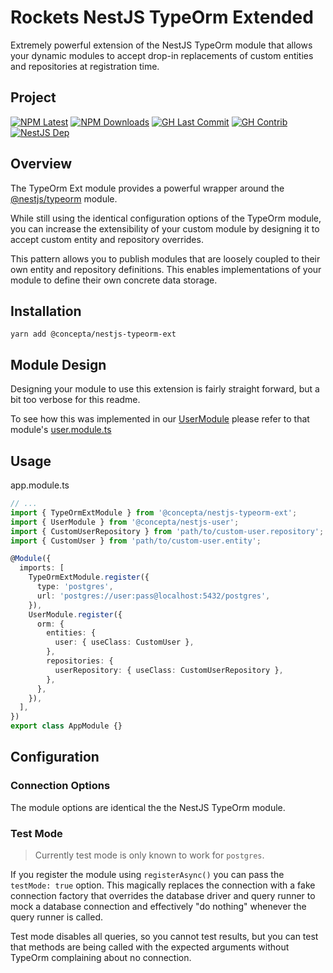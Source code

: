 # Rockets NestJS TypeOrm Extended

Extremely powerful extension of the NestJS TypeOrm module that allows your
dynamic modules to accept drop-in replacements of custom entities
and repositories at registration time.

## Project

[![NPM Latest](https://img.shields.io/npm/v/@concepta/nestjs-typeorm-ext)](https://www.npmjs.com/package/@concepta/nestjs-typeorm-ext)
[![NPM Downloads](https://img.shields.io/npm/dw/@conceptadev/nestjs-typeorm-ext)](https://www.npmjs.com/package/@concepta/nestjs-typeorm-ext)
[![GH Last Commit](https://img.shields.io/github/last-commit/conceptadev/rockets?logo=github)](https://github.com/conceptadev/rockets)
[![GH Contrib](https://img.shields.io/github/contributors/conceptadev/rockets?logo=github)](https://github.com/conceptadev/rockets/graphs/contributors)
[![NestJS Dep](https://img.shields.io/github/package-json/dependency-version/conceptadev/rockets/@nestjs/common?label=NestJS&logo=nestjs&filename=packages%2Fnestjs-core%2Fpackage.json)](https://www.npmjs.com/package/@nestjs/common)

## Overview

The TypeOrm Ext module provides a powerful wrapper around the
[@nestjs/typeorm](https://www.npmjs.com/package/@nestjs/typeorm) module.

While still using the identical configuration options of the TypeOrm module,
you can increase the extensibility of your custom module by designing it
to accept custom entity and repository overrides.

This pattern allows you to publish modules that are loosely coupled to their
own entity and repository definitions. This enables implementations of your
module to define their own concrete data storage.

## Installation

`yarn add @concepta/nestjs-typeorm-ext`

## Module Design

Designing your module to use this extension is fairly straight forward, but a bit too verbose
for this readme.

To see how this was implemented in our
[UserModule](https://github.com/conceptadev/rockets/blob/main/packages/nestjs-user)
please refer to that module's
[user.module.ts](https://github.com/conceptadev/rockets/blob/main/packages/nestjs-user/src/user.module.ts)

## Usage

app.module.ts

```ts
// ...
import { TypeOrmExtModule } from '@concepta/nestjs-typeorm-ext';
import { UserModule } from '@concepta/nestjs-user';
import { CustomUserRepository } from 'path/to/custom-user.repository';
import { CustomUser } from 'path/to/custom-user.entity';

@Module({
  imports: [
    TypeOrmExtModule.register({
      type: 'postgres',
      url: 'postgres://user:pass@localhost:5432/postgres',
    }),
    UserModule.register({
      orm: {
        entities: {
          user: { useClass: CustomUser },
        },
        repositories: {
          userRepository: { useClass: CustomUserRepository },
        },
      },
    }),
  ],
})
export class AppModule {}
```

## Configuration

### Connection Options

The module options are identical the the NestJS TypeOrm module.

### Test Mode

> Currently test mode is only known to work for `postgres`.

If you register the module using `registerAsync()` you can pass the `testMode: true` option.
This magically replaces the connection with a fake connection factory that overrides
the database driver and query runner to mock a database connection and effectively
"do nothing" whenever the query runner is called.

Test mode disables all queries, so you cannot test results, but you can test that methods
are being called with the expected arguments without TypeOrm complaining about no connection.
